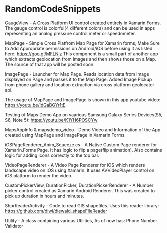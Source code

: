 # RandomCodeSnippets
GaugeView - A Cross Platform UI control created entirely in Xamarin.Forms. The gauge control is colorful(4 different colors) and can be used 
in apps representing an analog pressure control meter or speedometer.

MapPage - Simple Cross Platfrom Map Page for Xamarin forms, Make Sure to Add Appropriate permissions on Android/iOS before using it as listed here: https://goo.gl/MFLNjz
This component is a small part of another app which extracts geolocation from Images and then shows those on a Map. The source of that app will be posted soon.

ImagePage - Launcher for Map Page. Reads location data from Image displayed on Page and passes it to the Map Page.
Added Image Pickup from phone gallery and location extraction via cross platform geolocator api.

The usage of MapPage and ImagePage is shown in this app youtube video: https://youtu.be/IdGaBGYr1tE

Testing of Maps Demo App on vaarious Samsung Galaxy Series Devices(S5, S6, Note 5): https://youtu.be/K1YH6POSCYw


MapsAppInfo & mapsdemo_video - Demo Video and Information of the App created using MapPage and ImagePage in Xamarin Forms.

iOSPageRenderer_Anim_Squeeze.cs - A Native Custom Page renderer for Xamarin.Forms Page. It has logic to flip a page(flip animation). Also contains logic for adding icons correctly to the top bar.

VideoPageRenderer - A Video Page Renderer for iOS which renders landscape video on iOS using Xamarin. It uses AVVideoPlayer control on iOS platform to render the video.

CustomPickerView, DurationPicker, DurationPickerRenderer - A Number picker control created as Xamarin Android Renderer. This was created to pick up duration in hours and minutes.

ShprReaderActivity - Code to read GIS shapefiles. Uses this reader library: https://github.com/diwi/diewald_shapeFileReader

Utility - A class containing various Utilities, As of now has: Phone Number Validator
